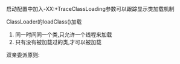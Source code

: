 启动配置中加入-XX:+TraceClassLoading参数可以跟踪显示类加载机制

ClassLoader的loadClass()加载
1. 同一时间同一个类,只允许一个线程来加载
2. 只有没有被加载过的类,才可以被加载

双亲委派原则: